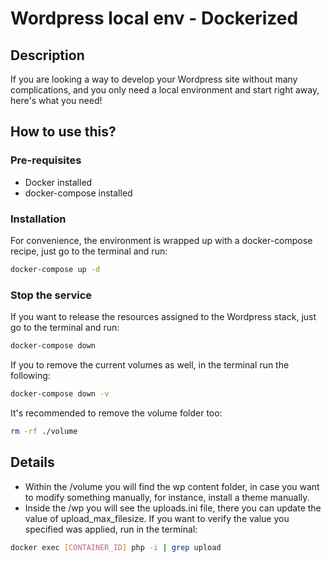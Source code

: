 # Wordpress local env - Dockerized

## Description
If you are looking a way to develop your Wordpress site without many complications, and you only need a local environment and start right away, here's what you need!

## How to use this?

### Pre-requisites
- Docker installed
- docker-compose installed

### Installation
For convenience, the environment is wrapped up with a docker-compose recipe, just go to the terminal and run:
```sh
docker-compose up -d
```

### Stop the service
If you want to release the resources assigned to the Wordpress stack, just go to the terminal and run:
```sh
docker-compose down 
```

If you to remove the current volumes as well, in the terminal run the following:
```sh
docker-compose down -v
```

It's recommended to remove the volume folder too:
```sh
rm -rf ./volume
```

## Details
* Within the /volume you will find the wp content folder, in case you want to modify something manually, for instance, install a theme manually.
* Inside the /wp you will see the uploads.ini file, there you can update the value of upload_max_filesize. If you want to verify the value you specified was applied, run in the terminal:
```sh
docker exec [CONTAINER_ID] php -i | grep upload
```
